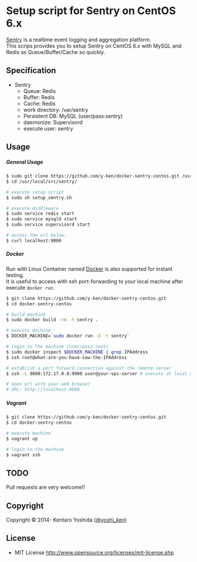 # Setup script for Sentry on CentOS 6.x

[Sentry](https://getsentry.com/welcome/) is a realtime event logging and aggregation platform.<br>
This scrips provides you to setup Sentry on CentOS 6.x with MySQL and Redis as Queue/Buffer/Cache so quickly.

## Specification

* Sentry
  * Queue: Redis
  * Buffer: Redis
  * Cache: Redis
  * work directory: /var/sentry
  * Persistent DB: MySQL (user/pass:sentry)
  * daemonize: Supervisord
  * execute user: sentry

## Usage

##### General Usage

```sh
$ sudo git clone https://github.com/y-ken/docker-sentry-centos.git /usr/local/src/sentry/
$ cd /usr/local/src/sentry/

# execute setup script
$ sudo sh setup_sentry.sh

# execute middleware
$ sudo service redis start
$ sudo service mysqld start
$ sudo service supervisord start

# access the url below.
$ curl localhost:9000
```

##### Docker

Run with Linux Container named [Docker](https://www.docker.io/) is also supported for instant testing.<br>
It is useful to access with ssh port-forwarding to your local machine after execute `docker run`.

```sh
$ git clone https://github.com/y-ken/docker-sentry-centos.git
$ cd docker-sentry-centos

# build machine
$ sudo docker build -rm -t sentry .

# execute machine
$ DOCKER_MACHINE=`sudo docker run -d -t sentry`

# login to the machine (user/pass:root)
$ sudo docker inspect $DOCKER_MACHINE | grep IPAddress
$ ssh root@what-are-you-have-saw-the-IPAddress

# establish a port forward connection against the remote server
$ ssh -L 9000:172.17.0.8:9000 user@your-vps-server # execute at local machine

# open url with your web browser
# URL: http://localhost:9000
```

##### Vagrant

```sh
$ git clone https://github.com/y-ken/docker-sentry-centos.git
$ cd docker-sentry-centos

# execute machine
$ vagrant up

# login to the machine
$ vagrant ssh
```

## TODO

Pull requests are very welcome!!

## Copyright

Copyright © 2014- Kentaro Yoshida ([@yoshi_ken](https://twitter.com/yoshi_ken))

## License

* MIT License http://www.opensource.org/licenses/mit-license.php
